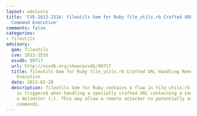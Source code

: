 ```yaml
---
layout: advisory
title: 'CVE-2013-2516: fileutils Gem for Ruby file_utils.rb Crafted URL Handling Remote
  Command Execution'
comments: false
categories:
- fileutils
advisory:
  gem: fileutils
  cve: 2013-2516
  osvdb: 90717
  url: http://osvdb.org/show/osvdb/90717
  title: fileutils Gem for Ruby file_utils.rb Crafted URL Handling Remote Command
    Execution
  date: 2013-02-28
  description: fileutils Gem for Ruby contains a flaw in file_utils.rb. The issue
    is triggered when handling a specially crafted URL containing a command after
    a delimiter (;). This may allow a remote attacker to potentially execute arbitrary
    commands.
---
```

